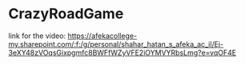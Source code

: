 # CrazyRoadGame

link for the video:
https://afekacollege-my.sharepoint.com/:f:/g/personal/shahar_hatan_s_afeka_ac_il/Ej-3eXY48zVOqsGixpgmfc8BWFfWZyVFE2iOYMVYRbsLmg?e=vqOF4E
